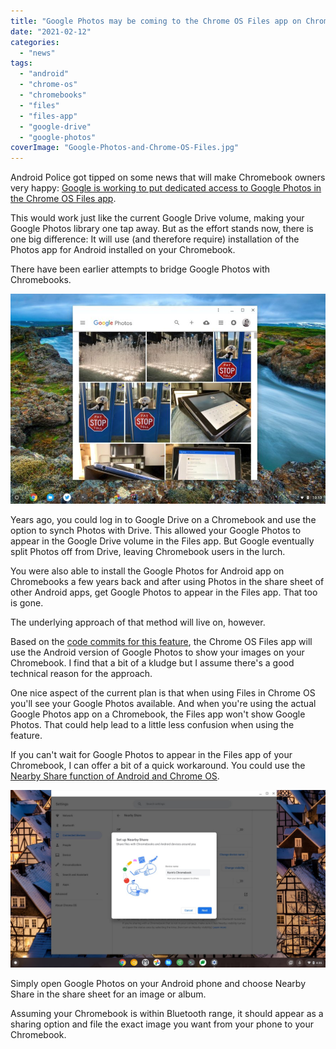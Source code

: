 ```yaml
---
title: "Google Photos may be coming to the Chrome OS Files app on Chromebooks, but there's a catch"
date: "2021-02-12"
categories: 
  - "news"
tags: 
  - "android"
  - "chrome-os"
  - "chromebooks"
  - "files"
  - "files-app"
  - "google-drive"
  - "google-photos"
coverImage: "Google-Photos-and-Chrome-OS-Files.jpg"
---
```


Android Police got tipped on some news that will make Chromebook owners very happy: [Google is working to put dedicated access to Google Photos in the Chrome OS Files app](https://www.androidpolice.com/2021/02/12/google-photos-may-finally-be-integrated-into-the-chromeos-file-manager/).

This would work just like the current Google Drive volume, making your Google Photos library one tap away. But as the effort stands now, there is one big difference: It will use (and therefore require) installation of the Photos app for Android installed on your Chromebook.

There have been earlier attempts to bridge Google Photos with Chromebooks.

![Google Photos PWA](images/Google-Photos-PWA-scaled.jpg)

Years ago, you could log in to Google Drive on a Chromebook and use the option to synch Photos with Drive. This allowed your Google Photos to appear in the Google Drive volume in the Files app. But Google eventually split Photos off from Drive, leaving Chromebook users in the lurch.

You were also able to install the Google Photos for Android app on Chromebooks a few years back and after using Photos in the share sheet of other Android apps, get Google Photos to appear in the Files app. That too is gone.

The underlying approach of that method will live on, however.

Based on the [code commits for this feature](https://chromium-review.googlesource.com/c/chromium/src/+/2690121), the Chrome OS Files app will use the Android version of Google Photos to show your images on your Chromebook. I find that a bit of a kludge but I assume there's a good technical reason for the approach.

One nice aspect of the current plan is that when using Files in Chrome OS you'll see your Google Photos available. And when you're using the actual Google Photos app on a Chromebook, the Files app won't show Google Photos. That could help lead to a little less confusion when using the feature.

If you can't wait for Google Photos to appear in the Files app of your Chromebook, I can offer a bit of a quick workaround. You could use the [Nearby Share function of Android and Chrome OS](https://www.aboutchromebooks.com/news/nearby-share-file-feature-on-android-now-chromebooks-in-the-coming-months/).

![](images/Nearby-Share-Chrome-OS.jpg)

Simply open Google Photos on your Android phone and choose Nearby Share in the share sheet for an image or album.

Assuming your Chromebook is within Bluetooth range, it should appear as a sharing option and file the exact image you want from your phone to your Chromebook.

